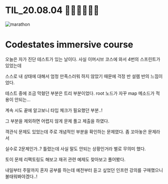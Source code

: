 # TIL_20.08.04 🏃🏽‍♂️🏃🏽‍♂️

<img src="https://media.vlpt.us/images/kdo0129/post/29ca955c-708b-4ed6-8e6d-8384dd9bc755/marathon-3753907_960_720.jpg" alt="marathon" />

# Codestates immersive course

오늘은 자가 진단 테스트가 있는 날이다. 사실 이머시브 코스에 와서 4번의 스프린트가 있었는데

스스로 내 상태에 대해서 엄청 만족스러워 하지 않았기 때문에 걱정 반 설렘 반의 느낌이었다.

테스트 중에 조금 막혔던 부분은 트리 부분이었다. root 노드가 자꾸 map 메소드가 적용이 안되는...

계속 시도 끝에 알고보니 타입 체크가 필요했던 부분..!

그 부분을 제외하면 어렵지 않게 문제 풀고 제출을 하였다.

객관식 문제도 있었는데 주로 개념적인 부분을 확인하는 문제였다. 좀 꼬아놓은 문제라서

실수로 2문제인가..? 틀렸는데 사실 말도 안되는 상황인거라 별로 무의미 했다.

토이 문제 리팩토링도 해보고 재귀 관련 예제도 찾아보고 풀어봤다.

내일부터 주말까지 혼자 공부를 하는데 예전부터 듣고 싶었던 인프런 강의를 구매했으니 불태워봐야겠다..!
